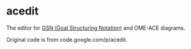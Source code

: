 # acedit

The editor for [GSN (Goal Structuring Notation)](http://www.goalstructuringnotation.info/) and OME-ACE diagrams.

Original code is from code.google.com/p/acedit.
